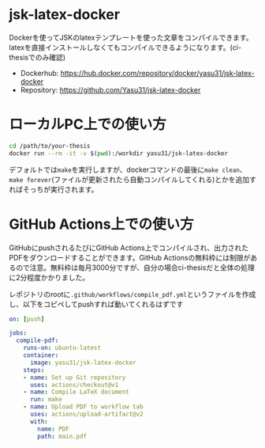 # jsk-latex-docker
Dockerを使ってJSKのlatexテンプレートを使った文章をコンパイルできます。latexを直接インストールしなくてもコンパイルできるようになります。(ci-thesisでのみ確認)

* Dockerhub: https://hub.docker.com/repository/docker/yasu31/jsk-latex-docker
* Repository: https://github.com/Yasu31/jsk-latex-docker

# ローカルPC上での使い方
```bash
cd /path/to/your-thesis
docker run --rm -it -v $(pwd):/workdir yasu31/jsk-latex-docker
```
デフォルトでは`make`を実行しますが、dockerコマンドの最後に`make clean`、`make forever`(ファイルが更新されたら自動コンパイルしてくれる)とかを追加すればそっちが実行されます。

# GitHub Actions上での使い方
GitHubにpushされるたびにGitHub Actions上でコンパイルされ、出力されたPDFをダウンロードすることができます。GitHub Actionsの無料枠には制限があるので注意。無料枠は毎月3000分ですが、自分の場合ci-thesisだと全体の処理に2分程度かかりました。

レポジトリのrootに`.github/workflows/compile_pdf.yml`というファイルを作成し、以下をコピペしてpushすれば動いてくれるはずです
```yaml
on: [push]

jobs:
  compile-pdf:
    runs-on: ubuntu-latest
    container:
      image: yasu31/jsk-latex-docker
    steps:
    - name: Set up Git repository
      uses: actions/checkout@v1
    - name: Compile LaTeX document
      run: make
    - name: Upload PDF to workflow tab
      uses: actions/upload-artifact@v2
      with:
        name: PDF
        path: main.pdf
```
